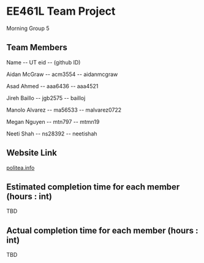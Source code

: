 # EE461L Team Project

Morning Group 5 
## Team Members
Name         -- UT eid  -- (github ID)

Aidan McGraw -- acm3554 -- aidanmcgraw

Asad Ahmed -- aaa6436 -- aaa4521

Jireh Baillo -- jgb2575 -- bailloj

Manolo Alvarez -- ma56533 -- malvarez0722

Megan Nguyen -- mtn797 -- mtmn19

Neeti Shah -- ns28392 -- neetishah




## Website Link

[politea.info](politea.info)


## Estimated completion time for each member (hours : int)

TBD

## Actual completion time for each member (hours : int)

TBD

